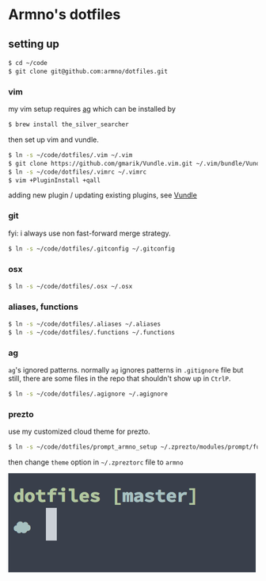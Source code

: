 # Armno's dotfiles

## setting up

```sh
$ cd ~/code
$ git clone git@github.com:armno/dotfiles.git
```

### vim

my vim setup requires [ag](https://github.com/ggreer/the_silver_searcher) which can be installed by

```sh
$ brew install the_silver_searcher
```

then set up vim and vundle.

```sh
$ ln -s ~/code/dotfiles/.vim ~/.vim
$ git clone https://github.com/gmarik/Vundle.vim.git ~/.vim/bundle/Vundle.vim
$ ln -s ~/code/dotfiles/.vimrc ~/.vimrc
$ vim +PluginInstall +qall
```

adding new plugin / updating existing plugins, see [Vundle](https://github.com/gmarik/Vundle.vim)

### git

fyi: i always use non fast-forward merge strategy.

```sh
$ ln -s ~/code/dotfiles/.gitconfig ~/.gitconfig
```

### osx

```sh
$ ln -s ~/code/dotfiles/.osx ~/.osx
```

### aliases, functions

```sh
$ ln -s ~/code/dotfiles/.aliases ~/.aliases
$ ln -s ~/code/dotfiles/.functions ~/.functions
```

### ag

`ag`'s ignored patterns. normally `ag` ignores patterns in `.gitignore` file but still, there are some files in the repo that shouldn't show up in `CtrlP`.

```sh
$ ln -s ~/code/dotfiles/.agignore ~/.agignore
```

### prezto

use my customized cloud theme for prezto.

```sh
$ ln -s ~/code/dotfiles/prompt_armno_setup ~/.zprezto/modules/prompt/functions/prompt_armno_setup
```

then change `theme` option in `~/.zpreztorc` file to `armno`

![modified cloud theme](screenshot.png)
